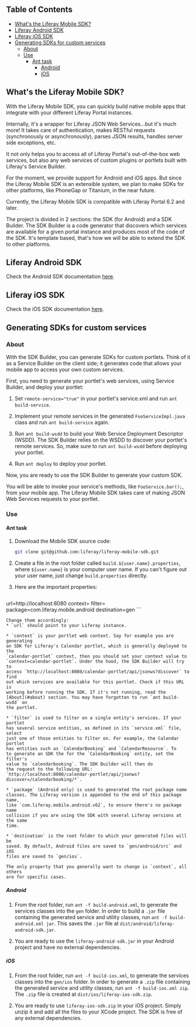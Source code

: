 ## Table of Contents

* [What's the Liferay Mobile SDK?](#whats-the-liferay-mobile-sdk)
* [Liferay Android SDK](android/README.md)
* [Liferay iOS SDK](ios/README.md)
* [Generating SDKs for custom services](#generating-sdks-for-custom-services)
	* [About](#about)
	* [Use](#use)
		* [Ant task](#ant-task)
			* [Android](#android)
			* [iOS](#ios)


## What's the Liferay Mobile SDK?

With the Liferay Mobile SDK, you can quickly build native mobile apps that
integrate with your different Liferay Portal instances.

Internally, it's a wrapper for Liferay JSON Web Services...but it's much more!
It takes care of authentication, makes RESTful requests (synchronously or
asynchronously), parses JSON results, handles server side exceptions, etc.

It not only helps you to access all of Liferay Portal's out-of-the-box web
services, but also any web services of custom plugins or portlets
built with Liferay's Service Builder.

For the moment, we provide support for Android and iOS apps. But since the
Liferay Mobile SDK is an extensible system, we plan to make SDKs for
other platforms, like PhoneGap or Titanium, in the near future.

Currently, the Liferay Mobile SDK is compatible with Liferay Portal 6.2 and
later.

The project is divided in 2 sections: the SDK (for Android) and a SDK Builder.
The SDK Builder is a code generator that discovers which services are available
for a given portal instance and produces most of the code of the SDK. It's
template based, that's how we will be able to extend the SDK to other platforms.

## Liferay Android SDK

Check the Android SDK documentation [here](android/README.md).

## Liferay iOS SDK

Check the iOS SDK documentation [here](ios/README.md).

## Generating SDKs for custom services

### About

With the SDK Builder, you can generate SDKs for custom portlets. Think of it as
a Service Builder on the client side; it generates code that allows your mobile
app to access your own custom services.

First, you need to generate your portlet's web services, using Service Builder,
and deploy your portlet:

1. Set `remote-service="true"` in your portlet's service.xml and run `ant
build-service`.

2. Implement your remote services in the generated `FooServiceImpl.java` class
and run `ant build-service` again. 

3. Run `ant build-wsdd` to build your Web Service Deployment Descriptor (WSDD).
The SDK Builder relies on the WSDD to discover your portlet's remote services.
So, make sure to run `ant build-wsdd` before deploying your portlet.

4. Run `ant deploy` to deploy your portlet.

Now, you are ready to use the SDK Builder to generate your custom SDK.

You will be able to invoke your service's methods, like `FooService.bar();`,
from your mobile app. The Liferay Mobile SDK takes care of making JSON Web
Services requests to your portlet.

### Use

#### Ant task

1. Download the Mobile SDK source code:

	```sh
	git clone git@github.com:liferay/liferay-mobile-sdk.git
	```

2. Create a file in the root folder called `build.${user.name}.properties`,
where `${user.name}` is your computer user name. If you can't figure out your
user name, just change `build.properties` directly.

3. Here are the important properties:

	```
url=http://localhost:8080
context=
filter=
package=com.liferay.mobile.android
destination=gen
	```

	Change them accordingly:
	* `url` should point to your Liferay instance.

	* `context` is your portlet web context. Say for example you are generating
	an SDK for Liferay's Calendar portlet, which is generally deployed to the
	`calendar-portlet` context, then you should set your context value to
	`context=calendar-portlet`. Under the hood, the SDK Builder will try to
	access `http://localhost:8080/calendar-portlet/api/jsonws?discover` to find
	out which services are available for this portlet. Check if this URL is
	working before running the SDK. If it's not running, read the
	[About](#about) section. You may have forgotten to run `ant build-wsdd` on
	the portlet.

	* `filter` is used to filter on a single entity's services. If your portlet
	has several service entities, as defined in its `service.xml` file, select
	just one of those entities to filter on. For example, the Calendar portlet
	has entities such as `CalendarBooking` and `CalendarResource`. To
	to generate an SDK the for the `CalendarBooking` entity, set the filter's
	value to `calendarbooking`. The SDK Builder will then do 
	the request to the following URL:
	`http://localhost:8080/calendar-portlet/api/jsonws?discover=/calendarbooking/*`.

	* `package` (Android only) is used to generated the root package name
	classes. The Liferay version is appended to the end of this package name,
	like `com.liferay.mobile.android.v62`, to ensure there's no package name
	collision if you are using the SDK with several Liferay versions at the same
	time.

	* `destination` is the root folder to which your generated files will be
	saved. By default, Android files are saved to `gen/android/src` and iOS
	files are saved to `gen/ios`.
	
	The only property that you generally want to change is `context`, all others
	are for specific cases.

##### Android

1. From the root folder, run `ant -f build-android.xml`, to generate the
services classes into the `gen` folder. In order to build a `.jar` file
containing the generated service and utility classes, run `ant -f
build-android.xml jar`. This saves the `.jar` file at
`dist/android/liferay-android-sdk.jar`.

2. You are ready to use the `liferay-android-sdk.jar` in your Android project
and have no external dependencies.

##### iOS

1. From the root folder, run `ant -f build-ios.xml`, to generate the services
classes into the `gen/ios` folder. In order to generate a `.zip` file containing
the generated service and utility classes, run `ant -f build-ios.xml zip`. The
`.zip` file is created at `dist/ios/liferay-ios-sdk.zip`.

2. You are ready to use `liferay-ios-sdk.zip` in your iOS project. Simply unzip
it and add all the files to your XCode project. The SDK is free of any
external dependencies. 
